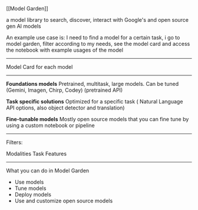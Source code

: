 
[[Model Garden]]

a model library to search, discover, interact with Google's and open source gen AI models

An example use case is: I need to find a model for a certain task, i go to model garden, filter according to my needs, see the model card and access the notebook with example usages of the model

---

Model Card for each model

---

**Foundations models**
Pretrained, multitask, large models. Can be tuned (Gemini, Imagen, Chirp, Codey)
(pretrained API)

**Task specific solutions**
Optimized for a specific task ( Natural Language API options, also object detector and translation)

**Fine-tunable models**
Mostly open source models that you can fine tune by using a custom notebook or pipeline

---

Filters:

Modalities
Task
Features 

---

What you can do in Model Garden

- Use models
- Tune models
- Deploy models
- Use and customize open source models

